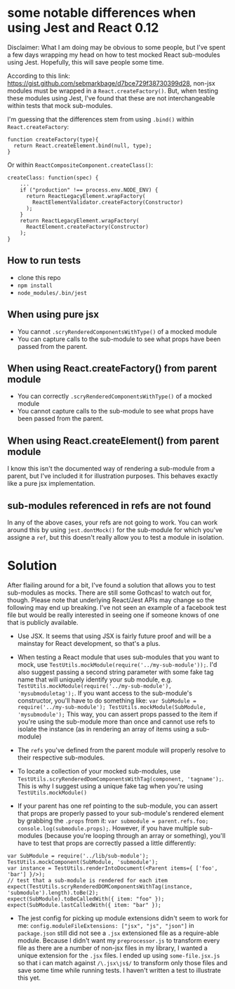 # some notable differences when using Jest and React 0.12 #

Disclaimer: What I am doing may be obvious to some people, but I've spent a few days wrapping my head on how to test mocked React sub-modules using Jest. Hopefully, this will save people some time.

According to this link: https://gist.github.com/sebmarkbage/d7bce729f38730399d28, non-jsx modules must be wrapped in a `React.createFactory()`. But, when testing these modules using Jest, I've found that these are not interchangeable within tests that mock sub-modules.

I'm guessing that the differences stem from using `.bind()` within `React.createFactory`:
```
function createFactory(type){
  return React.createElement.bind(null, type);
}
```

Or within `ReactCompositeComponent.createClass()`:
```
createClass: function(spec) {
	...
    if ("production" !== process.env.NODE_ENV) {
      return ReactLegacyElement.wrapFactory(
        ReactElementValidator.createFactory(Constructor)
      );
    }
    return ReactLegacyElement.wrapFactory(
      ReactElement.createFactory(Constructor)
    );
}
```

## How to run tests ##
* clone this repo
* `npm install`
* `node_modules/.bin/jest`

## When using pure jsx ##
* You cannot `.scryRenderedComponentsWithType()` of a mocked module
* You can capture calls to the sub-module to see what props have been passed from the parent.

## When using React.createFactory() from parent module ##
* You can correctly `.scryRenderedComponentsWithType()` of a mocked module
* You cannot capture calls to the sub-module to see what props have been passed from the parent.

## When using React.createElement() from parent module ##
I know this isn't the documented way of rendering a sub-module from a parent, but I've included it for illustration purposes. This behaves exactly like a pure jsx implementation.

## sub-modules referenced in refs are not found ##
In any of the above cases, your refs are not going to work. You can work around this by using `jest.dontMock()` for the sub-module for which you've assigne a `ref`, but this doesn't really allow you to test a module in isolation.

# Solution #

After flailing around for a bit, I've found a solution that allows you to test sub-modules as mocks. There are still some Gothcas! to watch out for, though. Please note that underlying React/Jest APIs may change so the following may end up breaking. I've not seen an example of a facebook test file but would be really interested in seeing one if someone knows of one that is publicly available.

* Use JSX. It seems that using JSX is fairly future proof and will be a mainstay for React development, so that's a plus.

* When testing a React module that uses sub-modules that you want to mock, use `TestUtils.mockModule(require('../my-sub-module'));`. I'd also suggest passing a second string parameter with some fake tag name that will uniquely identify your sub module, e.g. `TestUtils.mockModule(require('../my-sub-module'), 'mysubmoduletag');`. If you want access to the sub-module's constructor, you'll have to do something like: `var SubModule = require('../my-sub-module'); TestUtils.mockModule(SubModule, 'mysubmodule');` This way, you can assert props passed to the item if you're using the sub-module more than once and cannot use refs to isolate the instance (as in rendering an array of items using a sub-module)

* The `refs` you've defined from the parent module will properly resolve to their respective sub-modules.

* To locate a collection of your mocked sub-modules, use `TestUtils.scryRenderedDomComponentsWithTag(component, 'tagname');`. This is why I suggest using a unique fake tag when you're using `TestUtils.mockModule()`

* If your parent has one ref pointing to the sub-module, you can assert that props are properly passed to your sub-module's rendered element by grabbing the `.props` from it: `var submodule = parent.refs.foo; console.log(submodule.props);`. However, if you have multiple sub-modules (because you're looping through an array or something), you'll have to test that props are correctly passed a little differently:

```
var SubModule = require('../lib/sub-module');
TestUtils.mockComponent(SubModule, 'submodule');
var instance = TestUtils.renderIntoDocument(<Parent items={ ['foo', 'bar'] }/>);
// test that a sub-module is rendered for each item
expect(TestUtils.scryRenderedDOMComponentsWithTag(instance, 'submodule').length).toBe(2);
expect(SubModule).toBeCalledWith({ item: "foo" });
expect(SubModule.lastCalledWith({ item: "bar" });
```

* The jest config for picking up module extensions didn't seem to work for me: `config.moduleFileExtensions: ["jsx", "js", "json"]` in `package.json` still did not see a `.jsx` extensioned file as a require-able module. Because I didn't want my `preprocessor.js` to transform every file as there are a number of non-jsx files in my library, I wanted a unique extension for the `.jsx` files. I ended up using `some-file.jsx.js` so that i can match against `/\.jsx\js$/` to transform only those files and save some time while running tests. I haven't written a test to illustrate this yet.
